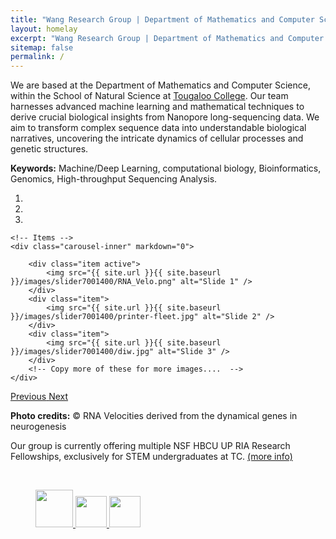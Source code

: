 ```yaml
---
title: "Wang Research Group | Department of Mathematics and Computer Science at Tougaloo College"
layout: homelay
excerpt: "Wang Research Group | Department of Mathematics and Computer Science at Tougaloo College"
sitemap: false
permalink: /
---
```


We are based at the Department of Mathematics and Computer Science, within the School of Natural Science at [Tougaloo College](https://www.tougaloo.edu). Our team harnesses advanced machine learning and mathematical techniques to derive crucial biological insights from Nanopore long-sequencing data. We aim to transform complex sequence data into understandable biological narratives, uncovering the intricate dynamics of cellular processes and genetic structures.

**Keywords:** Machine/Deep Learning, computational biology, Bioinformatics, Genomics, High-throughput Sequencing Analysis.

<div markdown="0" id="carousel" class="carousel slide" data-ride="carousel" data-interval="5000" data-pause="hover" >
    <!-- Menu -->
    <ol class="carousel-indicators">
        <li data-target="#carousel" data-slide-to="0" class="active"></li>
        <li data-target="#carousel" data-slide-to="1"></li>
        <li data-target="#carousel" data-slide-to="2"></li>
    </ol>

    <!-- Items -->
    <div class="carousel-inner" markdown="0">

        <div class="item active">
            <img src="{{ site.url }}{{ site.baseurl }}/images/slider7001400/RNA_Velo.png" alt="Slide 1" />
        </div>
        <div class="item">
            <img src="{{ site.url }}{{ site.baseurl }}/images/slider7001400/printer-fleet.jpg" alt="Slide 2" />
        </div>
        <div class="item">
            <img src="{{ site.url }}{{ site.baseurl }}/images/slider7001400/diw.jpg" alt="Slide 3" />
        </div>
        <!-- Copy more of these for more images....  -->
    </div>

  <a class="left carousel-control" href="#carousel" role="button" data-slide="prev">
    <span class="glyphicon glyphicon-chevron-left" aria-hidden="true"></span>
    <span class="sr-only">Previous</span>
  </a>
  <a class="right carousel-control" href="#carousel" role="button" data-slide="next">
    <span class="glyphicon glyphicon-chevron-right" aria-hidden="true"></span>
    <span class="sr-only">Next</span>
  </a>
</div>

**Photo credits:** © RNA Velocities derived from the dynamical genes in neurogenesis

Our group is currently offering multiple NSF HBCU UP RIA Research Fellowships, exclusively for STEM undergraduates at TC. <a href="{{ site.url }}{{ site.baseurl }}/Openings.html">(more info)</a>

<br>

<figure class="fourth">
  <a href="https://www.tougaloo.edu">
  <img src="{{ site.url }}{{ site.baseurl }}/images/logopic/TC_Logo.png" style="width: 60px">
  </a>
  <a href="https://www.nsf.gov/awardsearch/showAward?AWD_ID=2300445&HistoricalAwards=false">
  <img src="{{ site.url }}{{ site.baseurl }}/images/logopic/NSF_Logo.png" style="width: 50px">
  </a>
  <a href="https://github.com/WGLab">
  <img src="{{ site.url }}{{ site.baseurl }}/images/logopic/WGLab_Logo.png" style="width: 50px">
  </a>
</figure>